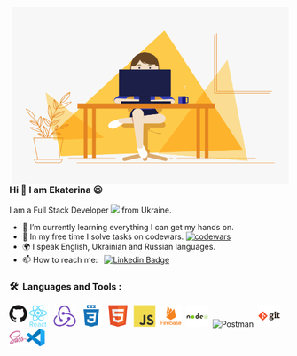 

<div id="header" align="center">
<p><img align="right" alt="GIF" src="./code.gif" width="500" height="320" />
</p>
</div>

### 	 Hi &#128075; I am Ekaterina	&#128515;

I am a Full Stack Developer <img src="https://media.giphy.com/media/WUlplcMpOCEmTGBtBW/giphy.gif" width="30"> from Ukraine.
- 🔭  I’m currently learning everything I can get my hands on.
- 🌱 In my free time I solve tasks on codewars. [![codewars](https://www.codewars.com/users/rsschool_781e769882a8cab9/badges/micro)](https://www.codewars.com/users/rsschool_781e769882a8cab9)
- 🌍 I speak English, Ukrainian and Russian languages.
- 📫 How to reach me: &nbsp; [![Linkedin Badge](https://img.shields.io/badge/-EkaterinaKononenko-blue?style=flat&logo=Linkedin&logoColor=white)](https://www.linkedin.com/in/ekaterinakononenko/)
### 🛠 &nbsp;Languages and Tools :
 <p>
<img src="https://github.com/devicons/devicon/blob/master/icons/react/react-original-wordmark.svg" title="React" alt="React" width="40" height="40"/>&nbsp;
<img src="https://github.com/devicons/devicon/blob/master/icons/redux/redux-original.svg" title="Redux" alt="Redux " width="40" height="40"/>&nbsp;
<img src="https://github.com/devicons/devicon/blob/master/icons/css3/css3-plain-wordmark.svg"  title="CSS3" alt="CSS" width="40" height="40"/>&nbsp;
<img src="https://github.com/devicons/devicon/blob/master/icons/html5/html5-original.svg" title="HTML5" alt="HTML" width="40" height="40"/>&nbsp;
<img src="https://github.com/devicons/devicon/blob/master/icons/javascript/javascript-original.svg" title="JavaScript" alt="JavaScript" width="40" height="40"/>&nbsp;
<img src="https://github.com/devicons/devicon/blob/master/icons/firebase/firebase-plain-wordmark.svg" title="Firebase" alt="Firebase" width="40" height="40"/>&nbsp;
<img src="https://github.com/devicons/devicon/blob/master/icons/nodejs/nodejs-original-wordmark.svg" title="NodeJS" alt="NodeJS" width="40" height="40"/>&nbsp;
<img src="https://www.vectorlogo.zone/logos/getpostman/getpostman-icon.svg" title="Postman"  alt="Postman" width="40" height="40"/>&nbsp;
<img src="https://github.com/devicons/devicon/blob/master/icons/git/git-original-wordmark.svg" title="Git" **alt="Git" width="40" height="40"/>&nbsp;
<img align="left" alt="GitHub" width="32px" src="https://raw.githubusercontent.com/github/explore/78df643247d429f6cc873026c0622819ad797942/topics/github/github.png" />
<img alt="Visual Studio Code" width="32px" src="https://raw.githubusercontent.com/github/explore/80688e429a7d4ef2fca1e82350fe8e3517d3494d/topics/visual-studio-code/visual-studio-code.png" />
<img align="left" alt="Sass" width="32px" src="https://raw.githubusercontent.com/github/explore/80688e429a7d4ef2fca1e82350fe8e3517d3494d/topics/sass/sass.png" />
</p>
<p><img align="right" src="https://komarev.com/ghpvc/?username=EkaterinaKononenko&style=flat-square&color=blue" alt=""/></p>
